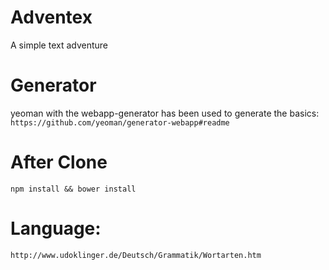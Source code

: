 # Adventex
A simple text adventure

# Generator
yeoman with the webapp-generator has been used to generate the basics:
`https://github.com/yeoman/generator-webapp#readme`

# After Clone
`npm install && bower install`

# Language:
`http://www.udoklinger.de/Deutsch/Grammatik/Wortarten.htm`